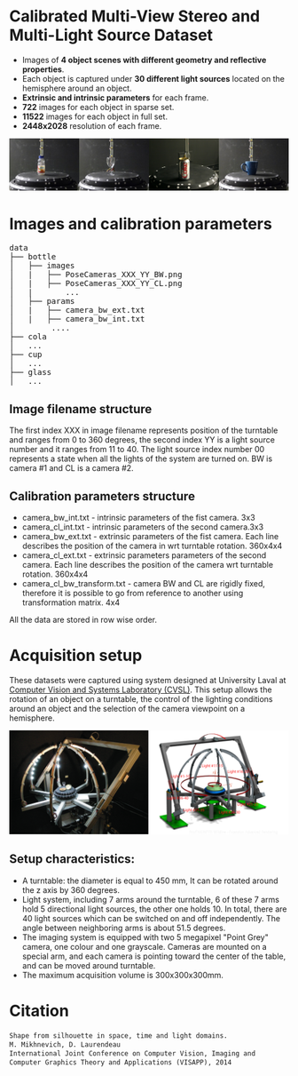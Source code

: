 # Calibrated Multi-View Stereo and Multi-Light Source Dataset

+ Images of **4 object scenes with different geometry and reflective properties**.
+ Each object is captured under **30 different light sources** located on the hemisphere around an object.
+ **Extrinsic and intrinsic parameters** for each frame.
+ **722** images for each object in sparse set.
+ **11522** images for each object in full set.
+ **2448x2028**  resolution of each frame.

![dataset objects](./images/objects.png)

# Images and calibration parameters

<pre>
data
├── bottle
│   ├── images
│   |   ├── PoseCameras_XXX_YY_BW.png
│   |   ├── PoseCameras_XXX_YY_CL.png
│   |       ...
│   ├── params
│   |   ├── camera_bw_ext.txt
│   |   ├── camera_bw_int.txt
│        ....
├── cola
│   ...
├── cup
│   ...
├── glass
│   ...
</pre>
## Image filename structure
The first index XXX in image filename represents position of the turntable and ranges from 0 to 360 degrees, the second index YY is a light source number and it ranges from 11 to 40. The light source index number 00 represents a state when all the lights of the system are turned on. BW is camera #1 and CL is a camera #2.

## Calibration parameters structure
+ camera_bw_int.txt - intrinsic parameters of the fist camera. 3x3
+ camera_cl_int.txt - intrinsic parameters of the second camera.3x3
+ camera_bw_ext.txt - extrinsic parameters of the fist camera. Each line describes the position of the camera in wrt turntable rotation. 360x4x4
+ camera_cl_ext.txt - extrinsic parameters parameters of the second camera. Each line describes the position of the camera wrt turntable rotation. 360x4x4
+ camera_cl_bw_transform.txt - camera BW and CL are rigidly fixed, therefore it is possible to go from reference to another using transformation matrix. 4x4

All the data are stored in row wise order.

# Acquisition setup

These datasets were captured using system designed at University Laval at [Computer Vision and Systems Laboratory (CVSL)](http://vision.gel.ulaval.ca/en).
This setup allows the rotation of an object on a turntable, the control of the lighting conditions around an object and the selection of the camera viewpoint on a hemisphere.

![acquisition setup](./images/setup.png)

## Setup characteristics:
+ A turntable: the diameter is equal to 450 mm, It can be rotated around the z axis by 360 degrees.
+ Light system, including 7 arms around the turntable, 6 of these 7 arms hold 5 directional
light sources, the other one holds 10. In total, there are 40 light sources which can be switched on and off independently.
The angle between neighboring arms is about 51.5 degrees.
+ The imaging system is equipped with two 5 megapixel "Point Grey" camera, one colour and one grayscale.  Cameras are mounted on a special arm, and each camera is pointing toward the center of the table, and can be moved around turntable.
+ The maximum acquisition volume is 300x300x300mm.

# Citation
    Shape from silhouette in space, time and light domains.
    M. Mikhnevich, D. Laurendeau
    International Joint Conference on Computer Vision, Imaging and Computer Graphics Theory and Applications (VISAPP), 2014